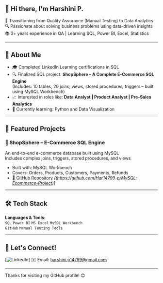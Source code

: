 <h2>👋 Hi there, I'm Harshini P.</h2>

🎯 Transitioning from Quality Assurance (Manual Testing) to Data Analytics  
🔍 Passionate about solving business problems using data-driven insights  
📚 3+ years experience in QA | Learning SQL, Power BI, Excel, Statistics  

---

## 💼 About Me

- 🎓 Completed LinkedIn Learning certifications in SQL
- 🔍 Finalized SQL project: **ShopSphere – A Complete E-Commerce SQL Engine**  
  (Includes: 10 tables, 20 joins, views, stored procedures, triggers – built using MySQL Workbench)  
- 📈 Interested in roles like: **Data Analyst | Product Analyst | Pre-Sales Analytics**  
- 🌱 Currently learning: Python and Data Visualization  

---

## 🚀 Featured Projects

### 🛒 **ShopSphere – E-Commerce SQL Engine**
An end-to-end e-commerce database built using MySQL  
Includes complex joins, triggers, stored procedures, and views  

- Built with: MySQL Workbench  
- Covers: Orders, Products, Customers, Payments, Refunds  
- [🔗 GitHub Repository](#) *((https://github.com/Har14799-p/MySQL-Ecommerce-Project)]*

---

## 🛠 Tech Stack

**Languages & Tools:**  
`SQL` `Power BI` `MS Excel` `MySQL Workbench`  
`GitHub` `Manual Testing Tools`

---

## 🤝 Let's Connect!

[![LinkedIn](www.linkedin.com/in/harshini-p-54a62b231)]
✉️ Email: harshini.p14799@gmail.com

---

Thanks for visiting my GitHub profile! 😊
